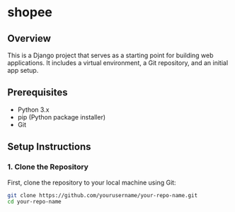 # shopee


## Overview
This is a Django project that serves as a starting point for building web applications. It includes a virtual environment, a Git repository, and an initial app setup.

## Prerequisites
- Python 3.x
- pip (Python package installer)
- Git

## Setup Instructions

### 1. Clone the Repository
First, clone the repository to your local machine using Git:

```bash
git clone https://github.com/yourusername/your-repo-name.git
cd your-repo-name


